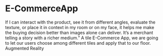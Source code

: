 # E-CommerceApp
 If I can interact with the product, see it from different angles, evaluate the texture, or place it in context in my room or on my face, it helps me make the buying decision better than images alone can deliver. It’s a merchant telling a story with a richer medium.” A tile E-Commerce App, we are going to let our users choose among different tiles and apply that to our floor. Augmented Reality
